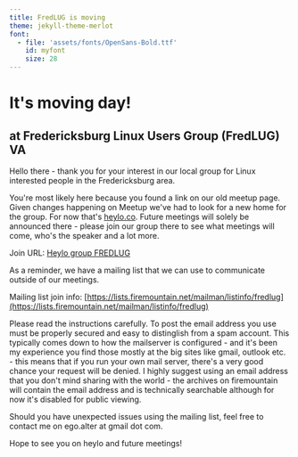 ```yaml
---
title: FredLUG is moving
theme: jekyll-theme-merlot
font:
  - file: 'assets/fonts/OpenSans-Bold.ttf'
    id: myfont
    size: 28
---
```


# It's moving day!
## at Fredericksburg Linux Users Group (FredLUG) VA

Hello there - thank you for your interest in our local group for Linux interested people in the Fredericksburg area.

You're most likely here because you found a link on our old meetup page. Given changes happening on Meetup we've had to look for a new home for the group. For now that's [heylo.co](https://heylo.co). Future meetings will solely be announced there - please join our group there to see what meetings will come, who's the speaker and a lot more.

Join URL: [Heylo group FREDLUG](https://link.heylo.co/rCQi)

As a reminder, we have a mailing list that we can use to communicate outside of our meetings.

Mailing list join info: [https://lists.firemountain.net/mailman/listinfo/fredlug](https://lists.firemountain.net/mailman/listinfo/fredlug)

Please read the instructions carefully. To post the email address you use must be properly secured and easy to distinglish from a spam account. This typically comes down to how the mailserver is configured - and it's been my experience you find those mostly at the big sites like gmail, outlook etc. - this means that if you run your own mail server, there's a very good chance your request will be denied.  I highly suggest using an email address that you don't mind sharing with the world - the archives on firemountain will contain the email address and is technically searchable although for now it's disabled for public viewing.

Should you have unexpected issues using the mailing list, feel free to contact me on ego.alter at gmail dot com. 

Hope to see you on heylo and future meetings!